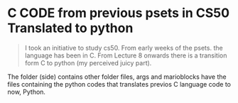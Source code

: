 # C CODE from previous psets in CS50 Translated to python

>I took an initiative to study cs50. From early weeks of the psets. the language has been in C. From Lecture 8 onwards there is a transition form C to python (my perceived juicy part).

The folder (side) contains other folder files, args and marioblocks have the files containing the python codes that translates previos C language code to now, Python.